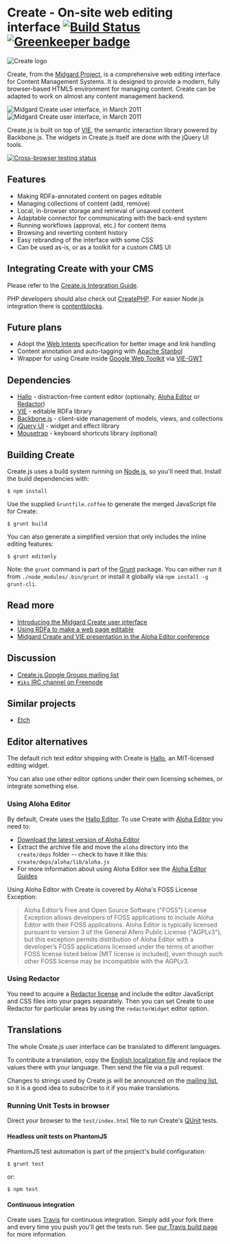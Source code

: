 Create - On-site web editing interface [![Build Status](https://secure.travis-ci.org/bergie/create.png)](http://travis-ci.org/bergie/create) [![Greenkeeper badge](https://badges.greenkeeper.io/bergie/create.svg)](https://greenkeeper.io/)
======================================

![Create logo](https://github.com/bergie/create/raw/master/design/create.png)

Create, from the [Midgard Project](http://www.midgard-project.org/), is a comprehensive web editing interface for Content Management Systems. It is designed to provide a modern, fully browser-based HTML5 environment for managing content. Create can be adapted to work on almost any content management backend.

![Midgard Create user interface, in March 2011](http://bergie.iki.fi/files/1e045994d03c25e459911e0ab235550c1aac901c901_midgardcreate-enter-edit-state-small.png) ![Midgard Create user interface, in March 2011](http://bergie.iki.fi/files/1e04599abfee694459911e0bf1021b4fddbed1bed1b_midgardcreate-save-transition-small.png)

Create.js is built on top of [VIE](http://viejs.org), the semantic interaction library powered by Backbone.js. The widgets in Create.js itself are done with the jQuery UI tools.

[![Cross-browser testing status](https://saucelabs.com/browser-matrix/create-js.svg)](https://saucelabs.com/u/create-js)

## Features

* Making RDFa-annotated content on pages editable
* Managing collections of content (add, remove)
* Local, in-browser storage and retrieval of unsaved content
* Adaptable connector for communicating with the back-end system
* Running workflows (approval, etc.) for content items
* Browsing and reverting content history
* Easy rebranding of the interface with some CSS
* Can be used as-is, or as a toolkit for a custom CMS UI

## Integrating Create with your CMS

Please refer to the [Create.js Integration Guide](http://createjs.org/guide/).

PHP developers should also check out [CreatePHP](https://github.com/flack/createphp). For easier Node.js integration there is [contentblocks](https://github.com/primaryobjects/contentblocks).

## Future plans

* Adopt the [Web Intents](http://webintents.org/) specification for better image and link handling
* Content annotation and auto-tagging with [Apache Stanbol](http://incubator.apache.org/stanbol/)
* Wrapper for using Create inside [Google Web Toolkit](http://code.google.com/webtoolkit/) via [VIE-GWT](https://github.com/alkacon/vie-gwt)

## Dependencies

* [Hallo](http://bergie.github.com/hallo/) - distraction-free content editor (optionally, [Aloha Editor](http://aloha-editor.org/) or [Redactor](http://redactorjs.com/))
* [VIE](https://github.com/bergie/vie) - editable RDFa library
* [Backbone.js](http://documentcloud.github.com/backbone/) - client-side management of models, views, and collections
* [jQuery UI](http://jqueryui.com/) - widget and effect library
* [Mousetrap](http://craig.is/killing/mice) - keyboard shortcuts library (optional)

## Building Create

Create.js uses a build system running on [Node.js](http://nodejs.org/), so you'll need that. Install the build dependencies with:

    $ npm install

Use the supplied `Gruntfile.coffee` to generate the merged JavaScript file for Create:

    $ grunt build

You can also generate a simplified version that only includes the inline editing features:

    $ grunt editonly

Note: the `grunt` command is part of the [Grunt](http://gruntjs.com) package. You can either run it from `./node_modules/.bin/grunt` or install it globally via `npm install -g grunt-cli`.

## Read more

* [Introducing the Midgard Create user interface](http://bergie.iki.fi/blog/introducing_the_midgard_create_user_interface/)
* [Using RDFa to make a web page editable](http://bergie.iki.fi/blog/using_rdfa_to_make_a_web_page_editable/)
* [Midgard Create and VIE presentation in the Aloha Editor conference](http://bergie.iki.fi/blog/midgard_create_and_vie_in_the_aloha_editor_conference/)

## Discussion

* [Create.js Google Groups mailing list](http://groups.google.com/group/createjs)
* [`#iks` IRC channel on Freenode](irc://irc.freenode.net/iks)

## Similar projects

* [Etch](http://etchjs.com/)

## Editor alternatives

The default rich text editor shipping with Create is [Hallo](http://hallojs.org/), an MIT-licensed editing widget.

You can also use other editor options under their own licensing schemes, or integrate something else.

### Using Aloha Editor

By default, Create uses the [Hallo Editor](http://bergie.github.com/hallo/). To use Create with [Aloha Editor](http://aloha-editor.org/) you need to:

* [Download the latest version of Aloha Editor](http://aloha-editor.org/builds/development/latest.zip)
* Extract the archive file and move the `aloha` directory into the `create/deps` folder -- check to have it like this: `create/deps/aloha/lib/aloha.js`
* For more information about using Aloha Editor see the [Aloha Editor Guides](http://aloha-editor.org/builds/development/latest/doc/guides/output/)

Using Aloha Editor with Create is covered by Aloha's FOSS License Exception:

> Aloha Editor’s Free and Open Source Software ("FOSS") License Exception allows developers of FOSS applications to include Aloha Editor with their FOSS applications. Aloha Editor is typically licensed pursuant to version 3 of the General Afero Public License ("AGPLv3"), but this exception permits distribution of Aloha Editor with a developer’s FOSS applications licensed under the terms of another FOSS license listed below [MIT license is included], even though such other FOSS license may be incompatible with the AGPLv3.

### Using Redactor

You need to acquire a [Redactor license](http://redactorjs.com/license/) and include the editor JavaScript and CSS files into your pages separately. Then you can set Create to use Redactor for particular areas by using the `redactorWidget` editor option.

## Translations

The whole Create.js user interface can be translated to different languages.

To contribute a translation, copy the [English localization file](https://github.com/bergie/create/blob/master/locale/en.js) and replace the values there with your language. Then send the file via a pull request.

Changes to strings used by Create.js will be announced on the [mailing list](http://groups.google.com/group/createjs), so it is a good idea to subscribe to it if you make translations.

### Running Unit Tests in browser

Direct your browser to the `test/index.html` file to run Create's [QUnit](http://docs.jquery.com/Qunit) tests.

#### Headless unit tests on PhantomJS

PhantomJS test automation is part of the project's build configuration:

    $ grunt test

or:

    $ npm test

#### Continuous integration

Create uses [Travis](http://travis-ci.org/) for continuous integration. Simply add your fork there and every time you push you'll get the tests run. See [our Travis build page](http://travis-ci.org/#!/bergie/create) for more information.

